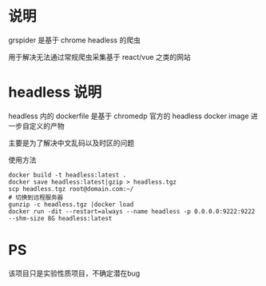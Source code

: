 # 说明

grspider 是基于 chrome headless 的爬虫

用于解决无法通过常规爬虫采集基于 react/vue 之类的网站


# headless 说明

headless 内的 dockerfile 是基于 chromedp 官方的 headless docker image 进一步自定义的产物

主要是为了解决中文乱码以及时区的问题

使用方法

```shell
docker build -t headless:latest .
docker save headless:latest|gzip > headless.tgz
scp headless.tgz root@domain.com:~/
# 切换到远程服务器
gunzip -c headless.tgz |docker load
docker run -dit --restart=always --name headless -p 0.0.0.0:9222:9222 --shm-size 8G headless:latest
```


# PS

该项目只是实验性质项目，不确定潜在bug


